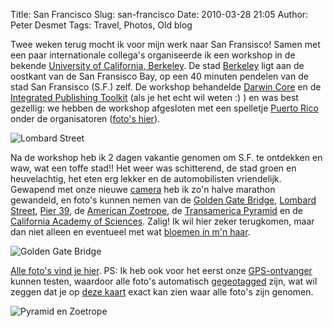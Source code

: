 Title: San Francisco
Slug: san-francisco
Date: 2010-03-28 21:05
Author: Peter Desmet
Tags: Travel, Photos, Old blog

Twee weken terug mocht ik voor mijn werk naar San Fransisco! Samen met een paar internationale collega's organiseerde ik een workshop in de bekende [University of California, Berkeley](http://en.wikipedia.org/wiki/University_of_California,_Berkeley). De stad [Berkeley](http://maps.google.com/maps?f=q&source=s_q&hl=en&geocode=&q=berkeley&sll=45.545447,-73.639076&sspn=0.808841,1.190643&ie=UTF8&hq=&hnear=Berkeley,+Alameda,+California,+United+States&ll=37.781569,-122.33139&spn=0.456402,0.595322&z=11) ligt aan de oostkant van de San Fransisco Bay, op een 40 minuten pendelen van de stad San Fransisco (S.F.) zelf. De workshop behandelde [Darwin Core](http://en.wikipedia.org/wiki/Darwin_Core) en de [Integrated Publishing Toolkit](http://code.google.com/p/gbif-providertoolkit/) (als je het echt wil weten :) ) en was best gezellig: we hebben de workshop afgesloten met een spelletje [Puerto Rico](http://en.wikipedia.org/wiki/Puerto_Rico_%28board_game%29) onder de organisatoren ([foto's hier](http://picasaweb.google.com/peter.desmet.cubc/BerkeleyWorkshop)).

![Lombard Street](http://lh4.ggpht.com/_EPrm9WP-f9o/S6mS1RltM7I/AAAAAAAAD0A/2mbBmPAGjWA/s800/DSC_0439.jpg)

Na de workshop heb ik 2 dagen vakantie genomen om S.F. te ontdekken en waw, wat een toffe stad!! Het weer was schitterend, de stad groen en heuvelachtig, het eten erg lekker en de automobilisten vriendelijk. Gewapend met onze nieuwe [camera](http://imaging.nikon.com/lineup/dslr/d5000/index.htm) heb ik zo'n halve marathon gewandeld, en foto's kunnen nemen van de [Golden Gate Bridge](http://en.wikipedia.org/wiki/Golden_Gate_Bridge), [Lombard Street](http://en.wikipedia.org/wiki/Lombard_Street_%28San_Francisco%29), [Pier 39](http://en.wikipedia.org/wiki/Pier_39), de [American Zoetrope](http://en.wikipedia.org/wiki/American_Zoetrope), de [Transamerica Pyramid](http://en.wikipedia.org/wiki/Transamerica_Pyramid) en de [California Academy of Sciences](http://en.wikipedia.org/wiki/California_Academy_of_Sciences). Zalig! Ik wil hier zeker terugkomen, maar dan niet alleen en eventueel met wat [bloemen in m'n haar](http://en.wikipedia.org/wiki/San_Francisco_%28Be_Sure_to_Wear_Flowers_in_Your_Hair%29).

![Golden Gate Bridge](http://lh6.ggpht.com/_EPrm9WP-f9o/S6mRl-45PaI/AAAAAAAAD6c/RKOXSibNh50/s800/DSC_0324.jpg)

[Alle foto's vind je hier](http://picasaweb.google.ca/Peter.Desmet/SanFransisco). PS: Ik heb ook voor het eerst onze [GPS-ontvanger](http://www.solmeta.com/) kunnen testen, waardoor alle foto's automatisch [gegeotagged](http://en.wikipedia.org/wiki/Geotagging) zijn, wat wil zeggen dat je op [deze kaart](http://picasaweb.google.com/lh/albumMap?uname=Peter.Desmet&aid=5452039415146663345&authkey=Gv1sRgCMW5iLeFqc_d3AE#map) exact kan zien waar alle foto's zijn genomen.

![Pyramid en Zoetrope](http://lh6.ggpht.com/_EPrm9WP-f9o/S6mT7v6-FpI/AAAAAAAAD6c/O-hmkUlwUnE/s640/DSC_0489.jpg)